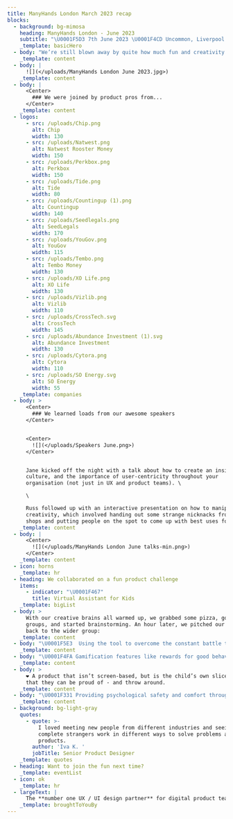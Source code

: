 ```yaml
---
title: ManyHands London March 2023 recap
blocks:
  - background: bg-mimosa
    heading: ManyHands London - June 2023
    subtitle: "\U0001F5D3️ 7th June 2023 \U0001F4CD Uncommon, Liverpool Street"
    _template: basicHero
  - body: "We’re still blown away by quite how much fun and creativity happens when you get smart product people in a room and set them to work on something miles away from the day job.\L\L\n\nEveryone got on like old friends, and the ideas and beers flowed. \U0001F37B\n"
    _template: content
  - body: |
      ![](</uploads/ManyHands London June 2023.jpg>)
    _template: content
  - body: |
      <Center>
        ### We were joined by product pros from...
      </Center>
    _template: content
  - logos:
      - src: /uploads/Chip.png
        alt: Chip
        width: 130
      - src: /uploads/Natwest.png
        alt: Natwest Rooster Money
        width: 150
      - src: /uploads/Perkbox.png
        alt: Perkbox
        width: 150
      - src: /uploads/Tide.png
        alt: Tide
        width: 80
      - src: /uploads/Countingup (1).png
        alt: Countingup
        width: 140
      - src: /uploads/Seedlegals.png
        alt: SeedLegals
        width: 170
      - src: /uploads/YouGov.png
        alt: YouGov
        width: 115
      - src: /uploads/Tembo.png
        alt: Tembo Money
        width: 130
      - src: /uploads/XO Life.png
        alt: XO Life
        width: 130
      - src: /uploads/Vizlib.png
        alt: Vizlib
        width: 110
      - src: /uploads/CrossTech.svg
        alt: CrossTech
        width: 145
      - src: /uploads/Abundance Investment (1).svg
        alt: Abundance Investment
        width: 130
      - src: /uploads/Cytora.png
        alt: Cytora
        width: 110
      - src: /uploads/SO Energy.svg
        alt: SO Energy
        width: 55
    _template: companies
  - body: >
      <Center>
        ### We learned loads from our awesome speakers
      </Center>


      <Center>
        ![](</uploads/Speakers June.png>)
      </Center>


      Jane kicked off the night with a talk about how to create an insights-led
      culture, and the importance of user-centricity throughout your
      organisation (not just in UX and product teams). \

      \

      Russ followed up with an interactive presentation on how to manipulate
      creativity, which involved handing out some strange nicknacks from charity
      shops and putting people on the spot to come up with best uses for them.
    _template: content
  - body: |
      <Center>
        ![](</uploads/ManyHands London June talks-min.png>)
      </Center>
    _template: content
  - icon: horns
    _template: hr
  - heading: We collaborated on a fun product challenge
    items:
      - indicator: "\U0001F467"
        title: Virtual Assistant for Kids
    _template: bigList
  - body: >
      With our creative brains all warmed up, we grabbed some pizza, got into
      groups, and started brainstorming. An hour later, we pitched our ideas
      back to the wider group:
    _template: content
  - body: "\U0001F5E3  Using the tool to overcome the constant battle that is parenting by getting it to motivate children to complete boring daily tasks.\n"
    _template: content
  - body: "\U0001F4FA Gamification features like rewards for good behaviour - if you eat your veggies, you can win telly time!\n"
    _template: content
  - body: >
      ❤️ A product that isn’t screen-based, but is the child’s own slice of tech
      that they can be proud of - and throw around.
    _template: content
  - body: "\U0001F331 Providing psychological safety and comfort through the product. A virtual assistant that speaks their language, and grows with them.\n"
    _template: content
  - background: bg-light-gray
    quotes:
      - quote: >-
          I loved meeting new people from different industries and seeing how
          complete strangers work in different ways to solve problems and create
          products. 
        author: 'Iva K. '
        jobTitle: Senior Product Designer
    _template: quotes
  - heading: Want to join the fun next time?
    _template: eventList
  - icon: ok
    _template: hr
  - largeText: |
      The **number one UX / UI design partner** for digital product teams
    _template: broughtToYouBy
---
```


